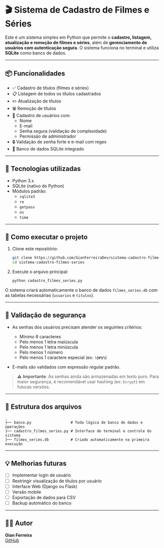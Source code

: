 # 🎬 Sistema de Cadastro de Filmes e Séries

Este é um sistema simples em Python que permite o **cadastro, listagem, atualização e remoção de filmes e séries**, além de **gerenciamento de usuários com autenticação segura**. O sistema funciona no terminal e utiliza **SQLite** como banco de dados.

---

## 📦 Funcionalidades

- ✅ Cadastro de títulos (filmes e séries)
- 📋 Listagem de todos os títulos cadastrados
- ✏️ Atualização de títulos
- 🗑️ Remoção de títulos
- 👤 Cadastro de usuários com:
  - Nome
  - E-mail
  - Senha segura (validação de complexidade)
  - Permissão de administrador
- 🔒 Validação de senha forte e e-mail com regex
- 💾 Banco de dados SQLite integrado

---

## 🧠 Tecnologias utilizadas

- Python 3.x
- SQLite (nativo do Python)
- Módulos padrão:
  - `sqlite3`
  - `re`
  - `getpass`
  - `os`
  - `time`

---

## 🚀 Como executar o projeto

1. Clone este repositório:
   ```bash
   git clone https://github.com/GianFerreiraDev/sistema-cadastro-filmes-series.git
   cd sistema-cadastro-filmes-series
   ```

2. Execute o arquivo principal:
   ```bash
   python cadastro_filmes_series.py
   ```

O sistema criará automaticamente o banco de dados `filmes_series.db` com as tabelas necessárias (`usuarios` e `titulos`).

---

## 🧪 Validação de segurança

- As senhas dos usuários precisam atender os seguintes critérios:
  - Mínimo 8 caracteres
  - Pelo menos 1 letra maiúscula
  - Pelo menos 1 letra minúscula
  - Pelo menos 1 número
  - Pelo menos 1 caractere especial (ex: `!@#$%`)
  
- E-mails são validados com expressão regular padrão.

> ⚠️ **Importante**: As senhas ainda são armazenadas em texto puro. Para maior segurança, é recomendável usar hashing (ex: `bcrypt`) em futuras versões.

---

## 📁 Estrutura dos arquivos

```
.
├── banco.py                  # Toda lógica de banco de dados e operações
├── cadastro_filmes_series.py # Interface de terminal e controle do sistema
├── filmes_series.db          # Criado automaticamente na primeira execução
```

---

## 💡 Melhorias futuras

- [ ] Implementar login de usuário
- [ ] Restringir visualização de títulos por usuário
- [ ] Interface Web (Django ou Flask)
- [ ] Versão mobile
- [ ] Exportação de dados para CSV
- [ ] Backup automático do banco

---

## 🧑‍💻 Autor

**Gian Ferreira**  
[GitHub](https://github.com/GianFerreiraDev)

